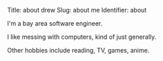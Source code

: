 Title: about drew
Slug: about me
Identifier: about

I'm a bay area software engineer.

I like messing with computers,
kind of just generally.

Other hobbies include reading,
TV,
games,
anime.
